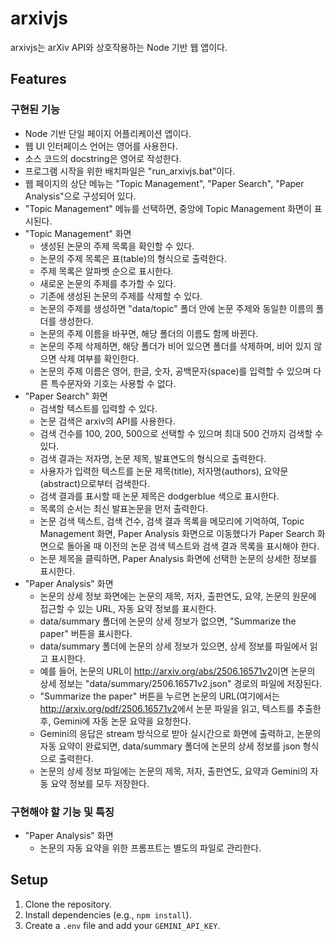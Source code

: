 # arxivjs

arxivjs는 arXiv API와 상호작용하는 Node 기반 웹 앱이다.

## Features

### 구현된 기능

* Node 기반 단일 페이지 어플리케이션 앱이다.
* 웹 UI 인터페이스 언어는 영어를 사용한다.
* 소스 코드의 docstring은 영어로 작성한다.
* 프로그램 시작을 위한 배치파일은 "run_arxivjs.bat"이다.
* 웹 페이지의 상단 메뉴는 "Topic Management", "Paper Search", "Paper Analysis"으로 구성되어 있다.
* "Topic Management" 메뉴를 선택하면, 중앙에 Topic Management 화면이 표시된다.
* "Topic Management" 화면
  * 생성된 논문의 주제 목록을 확인할 수 있다.
  * 논문의 주제 목록은 표(table)의 형식으로 출력한다.
  * 주제 목록은 알파벳 순으로 표시한다.
  * 새로운 논문의 주제를 추가할 수 있다.
  * 기존에 생성된 논문의 주제를 삭제할 수 있다.
  * 논문의 주제를 생성하면 "data/topic" 폴더 안에 논문 주제와 동일한 이름의 폴더를 생성한다.
  * 논문의 주제 이름을 바꾸면, 해당 폴더의 이름도 함께 바뀐다.
  * 논문의 주제 삭제하면, 해당 폴더가 비어 있으면 폴더를 삭제하며, 비어 있지 않으면 삭제 여부를 확인한다.
  * 논문의 주제 이름은 영어, 한글, 숫자, 공백문자(space)를 입력할 수 있으며 다른 특수문자와 기호는 사용할 수 없다.
* "Paper Search" 화면
  * 검색할 텍스트를 입력할 수 있다.
  * 논문 검색은 arxiv의 API를 사용한다.
  * 검색 건수를 100, 200, 500으로 선택할 수 있으며 최대 500 건까지 검색할 수 있다.
  * 검색 결과는 저자명, 논문 제목, 발표연도의 형식으로 출력한다.
  * 사용자가 입력한 텍스트를 논문 제목(title), 저자명(authors), 요약문(abstract)으로부터 검색한다.
  * 검색 결과를 표시할 때 논문 제목은 dodgerblue 색으로 표시한다.
  * 목록의 순서는 최신 발표논문을 먼저 출력한다.
  * 논문 검색 텍스트, 검색 건수, 검색 결과 목록을 메모리에 기억하여, Topic Management 화면, Paper Analysis 화면으로 이동했다가 Paper Search 화면으로 돌아올 때 이전의 논문 검색 텍스트와 검색 결과 목록을 표시해야 한다.
  * 논문 제목을 클릭하면, Paper Analysis 화면에 선택한 논문의 상세한 정보를 표시한다.
* "Paper Analysis" 화면
  * 논문의 상세 정보 화면에는 논문의 제목, 저자, 출판연도, 요약, 논문의 원문에 접근할 수 있는 URL, 자동 요약 정보를 표시한다.
  * data/summary 폴더에 논문의 상세 정보가 없으면, "Summarize the paper" 버튼을 표시한다.
  * data/summary 폴더에 논문의 상세 정보가 있으면, 상세 정보를 파일에서 읽고 표시한다.
  * 예를 들어, 논문의 URL이 <http://arxiv.org/abs/2506.16571v2>이면 논문의 상세 정보는 "data/summary/2506.16571v2.json" 경로의 파일에 저장된다.
  * "Summarize the paper" 버튼을 누르면 논문의 URL(여기에서는 <http://arxiv.org/pdf/2506.16571v2>에서 논문 파일을 읽고, 텍스트를 추출한 후, Gemini에 자동 논문 요약을 요청한다.
  * Gemini의 응답은 stream 방식으로 받아 실시간으로 화면에 출력하고, 논문의 자동 요약이 완료되면, data/summary 폴더에 논문의 상세 정보를 json 형식으로 출력한다.
  * 논문의 상세 정보 파일에는 논문의 제목, 저자, 출판연도, 요약과 Gemini의 자동 요약 정보를 모두 저장한다.

### 구현해야 할 기능 및 특징

* "Paper Analysis" 화면
  * 논문의 자동 요약을 위한 프롬프트는 별도의 파일로 관리한다.

## Setup

1. Clone the repository.
2. Install dependencies (e.g., `npm install`).
3. Create a `.env` file and add your `GEMINI_API_KEY`.
